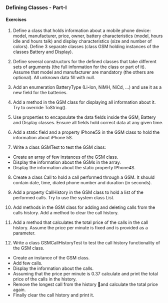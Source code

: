 ### Defining Classes - Part-I

#### Exercises

1. Define a class that holds information about a mobile phone device: model, manufacturer, price, owner, battery characteristics (model, hours idle and hours talk) and display characteristics (size and number of colors). Define 3 separate classes (class GSM holding instances of the classes Battery and Display).

2. Define several constructors for the defined classes that take different sets of arguments (the full information for the class or part of it). Assume that model and manufacturer are mandatory (the others are optional). All unknown data fill with null.

3. Add an enumeration BatteryType (Li-Ion, NiMH, NiCd, …) and use it as a new field for the batteries.

4. Add a method in the GSM class for displaying all information about it. Try to override ToString().

5. Use properties to encapsulate the data fields inside the GSM, Battery and Display classes. Ensure all fields hold correct data at any given time.

6. Add a static field and a property IPhone5S in the GSM class to hold the information about iPhone 5S.

7. Write a class GSMTest to test the GSM class:
  * Create an array of few instances of the GSM class.
  * Display the information about the GSMs in the array.
  * Display the information about the static property IPhone4S.
8. Create a class Call to hold a call performed through a GSM. It should contain date, time, dialed phone number and duration (in seconds).

9. Add a property CallHistory in the GSM class to hold a list of the performed calls. Try to use the system class List<Call>.

10. Add methods in the GSM class for adding and deleting calls from the calls history. Add a method to clear the call history.

11. Add a method that calculates the total price of the calls in the call history. Assume the price per minute is fixed and is provided as a parameter.

12. Write a class GSMCallHistoryTest to test the call history functionality of the GSM class.
  * Create an instance of the GSM class.
  * Add few calls.
  * Display the information about the calls.
  * Assuming that the price per minute is 0.37 calculate and print the total price of the calls in the history.
  * Remove the longest call from the history and calculate the total price again.
  * Finally clear the call history and print it.
